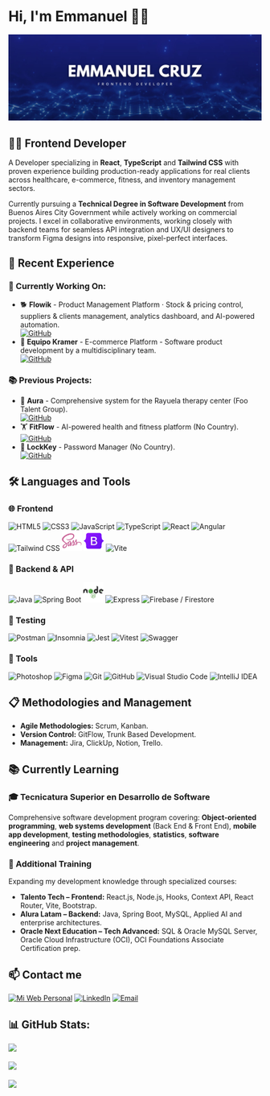 # Hi, I'm Emmanuel 👋🏻
![](https://github.com/emmanuel-cruz-dev/emmanuel-cruz-dev/blob/main/banner-link1.jpg)
<br/>

## 👨‍💻 Frontend Developer
A Developer specializing in **React**, **TypeScript** and **Tailwind CSS** with proven experience building production-ready applications for real clients across healthcare, e-commerce, fitness, and inventory management sectors.  

Currently pursuing a **Technical Degree in Software Development** from Buenos Aires City Government while actively working on commercial projects. I excel in collaborative environments, working closely with backend teams for seamless API integration and UX/UI designers to transform Figma designs into responsive, pixel-perfect interfaces.
<br/>

## 💼 Recent Experience
### 🚀 Currently Working On:
- 🐕 **Flowik** - Product Management Platform · Stock & pricing control, suppliers & clients management, analytics dashboard, and AI-powered automation.    
[<img src="https://img.shields.io/badge/GitHub-181717?style=flat-square&logo=github" alt="GitHub"/>](https://github.com/petshop112/Flowik/tree/main)
- 🛒 **Equipo Kramer** - E-commerce Platform - Software product development by a multidisciplinary team.  
[<img src="https://img.shields.io/badge/GitHub-181717?style=flat-square&logo=github" alt="GitHub"/>](https://github.com/LumDev86/Kramer)

### 📚 Previous Projects:
- 🏥 **Aura** - Comprehensive system for the Rayuela therapy center (Foo Talent Group).  
[<img src="https://img.shields.io/badge/GitHub-181717?style=flat-square&logo=github" alt="GitHub"/>](https://github.com/FooTalentGroup/AURA)
- 🏋️ **FitFlow** - AI-powered health and fitness platform (No Country).  
[<img src="https://img.shields.io/badge/GitHub-181717?style=flat-square&logo=github" alt="GitHub"/>](https://github.com/deimos-et-fobos/fitflow)
- 🔐 **LockKey** - Password Manager (No Country).  
[<img src="https://img.shields.io/badge/GitHub-181717?style=flat-square&logo=github" alt="GitHub"/>](https://github.com/No-Country-simulation/equipo-c24-70-ft-webapp/tree/frontend)

## 🛠 Languages and Tools

### 🌐 Frontend
<p>
  <img src="https://cdn.jsdelivr.net/gh/devicons/devicon/icons/html5/html5-original.svg" width="40" title="HTML5" />
  <img src="https://cdn.jsdelivr.net/gh/devicons/devicon/icons/css3/css3-original.svg" width="40" title="CSS3" />
  <img src="https://cdn.jsdelivr.net/gh/devicons/devicon/icons/javascript/javascript-original.svg" width="40" title="JavaScript" />
  <img src="https://cdn.jsdelivr.net/gh/devicons/devicon/icons/typescript/typescript-original.svg" width="40" title="TypeScript" />
  <img src="https://cdn.jsdelivr.net/gh/devicons/devicon/icons/react/react-original.svg" width="40" title="React" />
  <img src="https://cdn.jsdelivr.net/gh/devicons/devicon/icons/angular/angular-original.svg" width="40" title="Angular" />
  <img src="https://www.vectorlogo.zone/logos/tailwindcss/tailwindcss-icon.svg" width="40" title="Tailwind CSS" />
  <img src="https://raw.githubusercontent.com/devicons/devicon/master/icons/sass/sass-original.svg" width="40" title="Sass" />
  <img src="https://raw.githubusercontent.com/devicons/devicon/master/icons/bootstrap/bootstrap-original.svg" width="40" title="Bootstrap" />
  <img src="https://vitejs.dev/logo.svg" width="40" title="Vite" />
</p>

### 🔧 Backend & API
<p>
  <img src="https://cdn.jsdelivr.net/gh/devicons/devicon/icons/java/java-original.svg" width="40" title="Java" />
  <img src="https://www.vectorlogo.zone/logos/springio/springio-icon.svg" width="40" title="Spring Boot" />
  <img src="https://raw.githubusercontent.com/devicons/devicon/master/icons/nodejs/nodejs-original-wordmark.svg" width="40" title="Node.js" />
  <img src="https://skillicons.dev/icons?i=express" width="40" title="Express" />
  <img src="https://www.vectorlogo.zone/logos/firebase/firebase-icon.svg" width="40" title="Firebase / Firestore" />
</p>

### 🧪 Testing
<p>
  <img src="https://cdn.jsdelivr.net/gh/devicons/devicon/icons/postman/postman-original.svg" width="40" title="Postman" />
  <img src="https://www.svgrepo.com/show/353904/insomnia.svg" width="40" title="Insomnia" />
  <img src="https://cdn.jsdelivr.net/gh/devicons/devicon/icons/jest/jest-plain.svg" width="40" title="Jest" />
  <img src="https://vitest.dev/logo.svg" width="40" title="Vitest" />
  <img src="https://cdn.jsdelivr.net/gh/devicons/devicon/icons/swagger/swagger-original.svg" width="40" title="Swagger" />
</p>

### 🧰 Tools
<p>
  <img src="https://cdn.jsdelivr.net/gh/devicons/devicon/icons/photoshop/photoshop-original.svg" width="40" title="Photoshop" />
  <img src="https://www.vectorlogo.zone/logos/figma/figma-icon.svg" width="40" title="Figma" />
  <img src="https://www.vectorlogo.zone/logos/git-scm/git-scm-icon.svg" width="40" title="Git" />
  <img src="https://skillicons.dev/icons?i=github" width="40" title="GitHub" />
  <img src="https://cdn.jsdelivr.net/gh/devicons/devicon/icons/vscode/vscode-original.svg" width="40" title="Visual Studio Code" />
  <img src="https://resources.jetbrains.com/storage/products/intellij-idea/img/meta/intellij-idea_logo_300x300.png" width="40" title="IntelliJ IDEA" />
</p>

## 📋 Methodologies and Management
- **Agile Methodologies:** Scrum, Kanban.
- **Version Control:** GitFlow, Trunk Based Development.
- **Management:** Jira, ClickUp, Notion, Trello.

## 📚 Currently Learning

### 🎓 **Tecnicatura Superior en Desarrollo de Software**
Comprehensive software development program covering: **Object-oriented programming**, **web systems development** (Back End & Front End), **mobile app development**, **testing methodologies**, **statistics**, **software engineering** and **project management**.

### 📖 Additional Training
Expanding my development knowledge through specialized courses:
- **Talento Tech – Frontend:** React.js, Node.js, Hooks, Context API, React Router, Vite, Bootstrap.  
- **Alura Latam – Backend:** Java, Spring Boot, MySQL, Applied AI and enterprise architectures.
- **Oracle Next Education – Tech Advanced:** SQL & Oracle MySQL Server, Oracle Cloud Infrastructure (OCI), OCI Foundations Associate Certification prep.  
<!--- **Academia ForIT – Fullstack:** Advanced Git, TypeScript, TDD, Clean Code, Clean Architecture and Docker.-->


## 📫 Contact me
[![Mi Web Personal](https://img.shields.io/badge/Portfolio-000000?style=for-the-badge&logo=googlechrome&logoColor=white)](https://emmanuel-cruz.netlify.app/)
[![LinkedIn](https://img.shields.io/badge/LinkedIn-0077B5?style=for-the-badge&logo=linkedin&logoColor=white)](https://www.linkedin.com/in/emmanuel-cruz-dev/)
[![Email](https://img.shields.io/badge/Gmail-D14836?style=for-the-badge&logo=gmail&logoColor=white)](mailto:emmanuelgerr@gmail.com)
<br/>

## 📊 GitHub Stats:
![](https://github-readme-stats.vercel.app/api?username=emmanuel-cruz-dev&theme=algolia&hide_border=false&include_all_commits=false&count_private=false)<br/><br/>
![](https://github-readme-streak-stats.herokuapp.com/?user=emmanuel-cruz-dev&theme=algolia&hide_border=false)<br/><br/>
![](https://github-readme-stats.vercel.app/api/top-langs/?username=emmanuel-cruz-dev&theme=algolia&hide_border=false&include_all_commits=false&count_private=false&layout=compact)
<br/>

<!-- ### 🔝 Top Contributed Repo
![](https://github-contributor-stats.vercel.app/api?username=EmmaLCruz&limit=5&theme=dark&combine_all_yearly_contributions=true) -->
